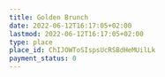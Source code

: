 ```yaml
---
title: Golden Brunch
date: 2022-06-12T16:17:05+02:00
lastmod: 2022-06-12T16:17:05+02:00
type: place
place_id: ChIJOWToSIspsUcRSBdHeMUilLk
payment_status: 0
---
```

